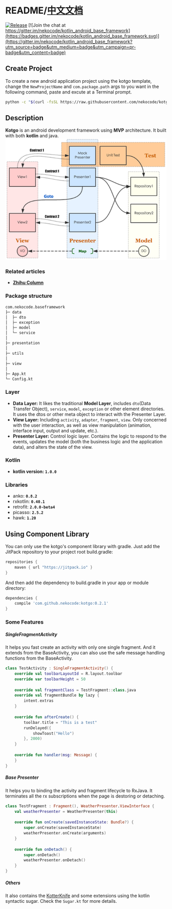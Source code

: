 # README/[中文文档](/README_CN.md)

[![Release](https://jitpack.io/v/nekocode/kotlin_android_base_framework.svg)](https://jitpack.io/nekocode/kotlin_android_base_framework) [![Join the chat at https://gitter.im/nekocode/kotlin_android_base_framework](https://badges.gitter.im/nekocode/kotlin_android_base_framework.svg)](https://gitter.im/nekocode/kotlin_android_base_framework?utm_source=badge&utm_medium=badge&utm_campaign=pr-badge&utm_content=badge)

## Create Project
To create a new android application project using the kotgo template, change the `NewProjectName` and `com.package.path` args to you want in the following command, paste and excute at a Terminal prompt.
```bash
python -c "$(curl -fsSL https://raw.githubusercontent.com/nekocode/kotgo/master/project_creator.py)" NewProjectName com.package.path
```

## Description
**Kotgo** is an android development framework using **MVP** architecture. It built with both **kotlin** and java.
![](art/layer.png)

### Related articles
- [**Zhihu Column**](http://zhuanlan.zhihu.com/kotandroid) 

### Package structure
```
com.nekocode.baseframework
├─ data
│  ├─ dto
│  ├─ exception
│  ├─ model
│  └─ service
│ 
├─ presentation
│ 
├─ utils
│ 
├─ view
│ 
├─ App.kt
└─ Config.kt
```

### Layer
- **Data Layer:** It likes the traditional **Model Layer**, includes `dto`(Data Transfer Object), `service`, `model`, `exception` or other element directories. It uses the dtos or other meta object to interact with the Presenter Layer.
- **View Layer:** Including `activity`, `adapter`, `fragment`, `view`. Only concerned with the user interaction, as well as view manipulation (animation, interface input, output and update, etc.).
- **Presenter Layer:** Control logic layer. Contains the logic to respond to the events, updates the model (both the business logic and the application data), and alters the state of the view.

### Kotlin
- **kotlin version: `1.0.0`**

### Libraries
- anko: **`0.8.2`**
- rxkotlin: **`0.40.1`**
- retrofit: **`2.0.0-beta4`**
- picasso: **`2.5.2`**
- hawk: **`1.20`**

## Using Component Library
You can only use the kotgo's component library with gradle. Just add the JitPack repository to your project root build.gradle:
```gradle
repositories {
    maven { url "https://jitpack.io" }
}
```

And then add the dependency to build.gradle in your app or module directory:
```gradle
dependencies {
    compile 'com.github.nekocode:kotgo:0.2.1'
}
```

### Some Features
##### SingleFragmentActivity
It helps you fast create an activity with only one single fragment. And it extends from the BaseActivity, you can also use the safe message handling functions from the BaseActivity.
```kotlin
class TestActivity : SingleFragmentActivity() {
    override val toolbarLayoutId = R.layout.toolbar
    override var toolbarHeight = 50

    override val fragmentClass = TestFragment::class.java
    override val fragmentBundle by lazy {
        intent.extras
    }

    override fun afterCreate() {
        toolbar.title = "This is a test"
        runDelayed({
            showToast("Hello")
        }, 2000)
    }

    override fun handler(msg: Message) {
    }
}
```

##### Base Presenter
It helps you to binding the activity and fragment lifecycle to RxJava. It terminates all the rx subscriptions when the page is destoring or detaching.
```kotlin
class TestFragment : Fragment(), WeatherPresenter.ViewInterface {
    val weatherPresenter = WeatherPresenter(this)

    override fun onCreate(savedInstanceState: Bundle?) {
        super.onCreate(savedInstanceState)
        weatherPresenter.onCreate(arguments)
    }

    override fun onDetach() {
        super.onDetach()
        weatherPresenter.onDetach()
    }
}
```

##### Others
It also contains the [KotterKnife](https://github.com/JakeWharton/kotterknife) and some extensions using the kotlin syntactic sugar. Check the `Sugar.kt` for more details.


